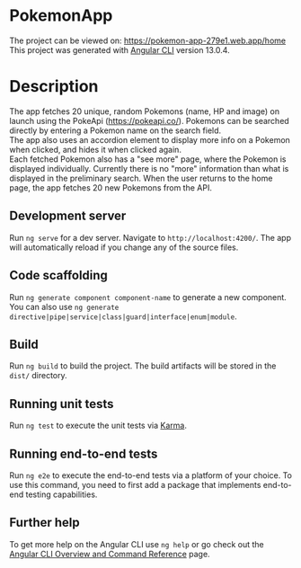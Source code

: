 # PokemonApp

The project can be viewed on: https://pokemon-app-279e1.web.app/home  
This project was generated with [Angular CLI](https://github.com/angular/angular-cli) version 13.0.4.

# Description

The app fetches 20 unique, random Pokemons (name, HP and image) on launch using the PokeApi (https://pokeapi.co/). Pokemons can be searched directly by entering a Pokemon name on the search field.  
The app also uses an accordion element to display more info on a Pokemon when clicked, and hides it when clicked again.  
Each fetched Pokemon also has a "see more" page, where the Pokemon is displayed individually. Currently there is no "more" information than what is displayed in the preliminary search. When the user returns to the home page, the app fetches 20 new Pokemons from the API.

## Development server

Run `ng serve` for a dev server. Navigate to `http://localhost:4200/`. The app will automatically reload if you change any of the source files.

## Code scaffolding

Run `ng generate component component-name` to generate a new component. You can also use `ng generate directive|pipe|service|class|guard|interface|enum|module`.

## Build

Run `ng build` to build the project. The build artifacts will be stored in the `dist/` directory.

## Running unit tests

Run `ng test` to execute the unit tests via [Karma](https://karma-runner.github.io).

## Running end-to-end tests

Run `ng e2e` to execute the end-to-end tests via a platform of your choice. To use this command, you need to first add a package that implements end-to-end testing capabilities.

## Further help

To get more help on the Angular CLI use `ng help` or go check out the [Angular CLI Overview and Command Reference](https://angular.io/cli) page.
